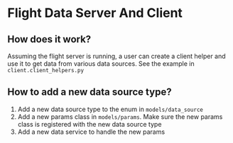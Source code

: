 # Flight Data Server And Client


## How does it work?
Assuming the flight server is running, a user can create a client helper and use it to get data from various data sources.
See the example in `client.client_helpers.py`


## How to add a new data source type?
1. Add a new data source type to the enum in `models/data_source`
2. Add a new params class in `models/params`. Make sure the new params class is registered with the new data source type
3. Add a new data service to handle the new params